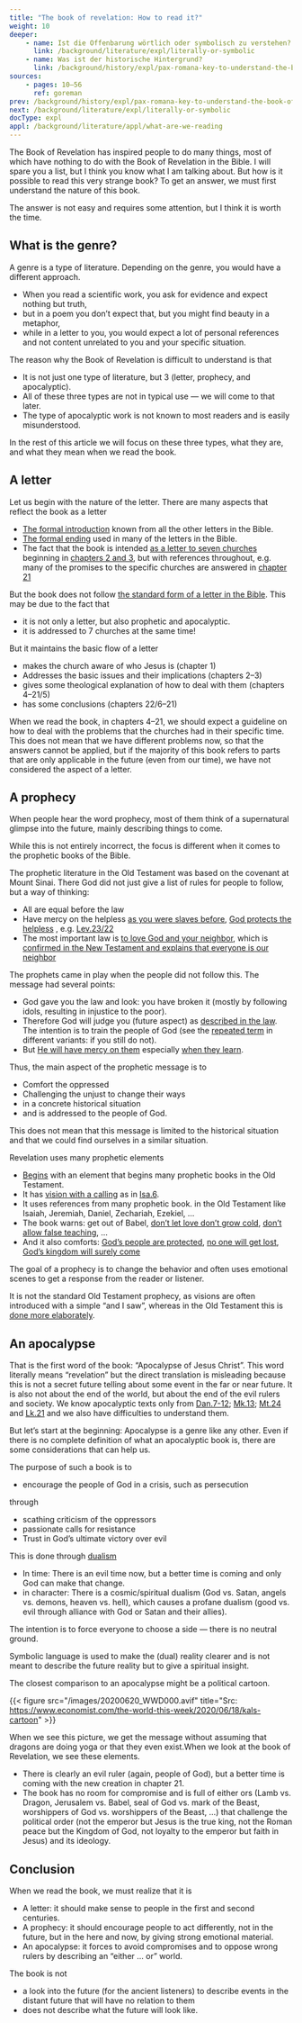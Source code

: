 ```yaml
---
title: "The book of revelation: How to read it?"
weight: 10
deeper:
    - name: Ist die Offenbarung wörtlich oder symbolisch zu verstehen?
      link: /background/literature/expl/literally-or-symbolic
    - name: Was ist der historische Hintergrund?
      link: /background/history/expl/pax-romana-key-to-understand-the-book-of-revelation
sources:
    - pages: 10–56
      ref: goreman
prev: /background/history/expl/pax-romana-key-to-understand-the-book-of-revelation
next: /background/literature/expl/literally-or-symbolic
docType: expl
appl: /background/literature/appl/what-are-we-reading
---
```


The Book of Revelation has inspired people to do many things, most of which have nothing to do with the Book of Revelation in the Bible. I will spare you a list, but I think you know what I am talking about. But how is it possible to read this very strange book? To get an answer, we must first understand the nature of this book.

The answer is not easy and requires some attention, but I think it is worth the time.

## What is the genre?

<a name="e79c"></a>
A genre is a type of literature. Depending on the genre, you would have a different approach.

- When you read a scientific work, you ask for evidence and expect nothing but truth,
- but in a poem you don’t expect that, but you might find beauty in a metaphor,
- while in a letter to you, you would expect a lot of personal references and not content unrelated to you and your specific situation.

The reason why the Book of Revelation is difficult to understand is that

- It is not just one type of literature, but 3 (letter, prophecy, and apocalyptic).
- All of these three types are not in typical use — we will come to that later.
- The type of apocalyptic work is not known to most readers and is easily misunderstood.

In the rest of this article we will focus on these three types, what they are, and what they mean when we read the book.

## A letter

<a name="b4c1"></a>
Let us begin with the nature of the letter. There are many aspects that reflect the book as a letter

- [The formal introduction](https://www.bibleserver.com/NIV/Revelation1%3A4-6) known from all the other letters in the Bible.
- [The formal ending](https://www.bibleserver.com/NIV/Revelation22%3A21) used in many of the letters in the Bible.
- The fact that the book is intended [as a letter to seven churches](https://www.bibleserver.com/NIV/Revelation1%3A10-11) beginning in [chapters 2 and 3](https://www.bibleserver.com/NIV/Revelation2), but with references throughout, e.g. many of the promises to the specific churches are answered in [chapter 21](https://www.bibleserver.com/NIV/Revelation21)

But the book does not follow [the standard form of a letter in the Bible](https://catholic-resources.org/Bible/NT_Letters.htm). This may be due to the fact that

- it is not only a letter, but also prophetic and apocalyptic.
- it is addressed to 7 churches at the same time!

But it maintains the basic flow of a letter

- makes the church aware of who Jesus is (chapter 1)
- Addresses the basic issues and their implications (chapters 2–3)
- gives some theological explanation of how to deal with them (chapters 4–21/5)
- has some conclusions (chapters 22/6–21)

When we read the book, in chapters 4–21, we should expect a guideline on how to deal with the problems that the churches had in their specific time. This does not mean that we have different problems now, so that the answers cannot be applied, but if the majority of this book refers to parts that are only applicable in the future (even from our time), we have not considered the aspect of a letter.

## A prophecy

<a name="b0d8"></a>
When people hear the word prophecy, most of them think of a supernatural glimpse into the future, mainly describing things to come.

While this is not entirely incorrect, the focus is different when it comes to the prophetic books of the Bible.

The prophetic literature in the Old Testament was based on the covenant at Mount Sinai. There God did not just give a list of rules for people to follow, but a way of thinking:

- All are equal before the law
- Have mercy on the helpless [as you were slaves before](https://www.bibleserver.com/NIV/Exodus20%3A2), [God protects the helpless](https://www.bibleserver.com/NIV/Deuteronomy10%3A18) , e.g. [Lev.23/22](https://www.bibleserver.com/NIV/Leviticus23%3A22)
- The most important law is [to love God and your neighbor](https://www.bibleserver.com/NIV/Leviticus19%3A18), which is [confirmed in the New Testament and explains that everyone is our neighbor](https://www.bibleserver.com/NIV/Luke10%3A25-37)

The prophets came in play when the people did not follow this. The message had several points:

- God gave you the law and look: you have broken it (mostly by following idols, resulting in injustice to the poor).
- Therefore God will judge you (future aspect) as [described in the law](https://www.bibleserver.com/NIV/Leviticus26). The intention is to train the people of God (see the [repeated term](https://www.bibleserver.com/NIV/Leviticus26%3A21) in different variants: if you still do not).
- But [He will have mercy on them](https://www.bibleserver.com/NIV/Leviticus26%3A44) especially [when they learn](https://www.bibleserver.com/NIV/Leviticus26%3A40-42).

Thus, the main aspect of the prophetic message is to

- Comfort the oppressed
- Challenging the unjust to change their ways
- in a concrete historical situation
- and is addressed to the people of God.

This does not mean that this message is limited to the historical situation and that we could find ourselves in a similar situation.

Revelation uses many prophetic elements

- [Begins](https://www.bibleserver.com/NIV/Revelation1%3A1-3) with an element that begins many prophetic books in the Old Testament.
- It has [vision with a calling](https://www.bibleserver.com/NIV/Revelation1%3A9-20) as in [Isa.6](https://www.bibleserver.com/NIV/Isaiah6).
- It uses references from many prophetic book. in the Old Testament like Isaiah, Jeremiah, Daniel, Zechariah, Ezekiel, …
- The book warns: get out of Babel, [don’t let love don’t grow cold](https://www.bibleserver.com/NIV/Revelation2%3A4), [don’t allow false teaching](https://www.bibleserver.com/NIV/Revelation2%3A14-15), …
- And it also comforts: [God’s people are protected](https://www.bibleserver.com/NIV/Revelation7%3A1-4), [no one will get lost](https://www.bibleserver.com/NIV/Revelation7%3A5-8), [God’s kingdom will surely come](https://www.bibleserver.com/NIV/Revelation21)

The goal of a prophecy is to change the behavior and often uses emotional scenes to get a response from the reader or listener.

It is not the standard Old Testament prophecy, as visions are often introduced with a simple “and I saw”, whereas in the Old Testament this is [done more elaborately](https://www.bibleserver.com/NIV/Zechariah1%3A7).

## An apocalypse

<a name="2f5c"></a>
That is the first word of the book: “Apocalypse of Jesus Christ”. This word literally means “revelation” but the direct translation is misleading because this is not a secret future telling about some event in the far or near future. It is also not about the end of the world, but about the end of the evil rulers and society. We know apocalyptic texts only from [Dan.7-12](https://www.bibleserver.com/NIV/Daniel7); [Mk.13](https://www.bibleserver.com/NIV/Mark13); [Mt.24](https://www.bibleserver.com/NIV/Matthew24) and [Lk.21](https://www.bibleserver.com/NIV/Luke21) and we also have difficulties to understand them.

But let’s start at the beginning: Apocalypse is a genre like any other. Even if there is no complete definition of what an apocalyptic book is, there are some considerations that can help us.

The purpose of such a book is to

- encourage the people of God in a crisis, such as persecution

through

- scathing criticism of the oppressors
- passionate calls for resistance
- Trust in God’s ultimate victory over evil

This is done through [dualism](https://www.merriam-webster.com/dictionary/dualism)

- In time: There is an evil time now, but a better time is coming and only God can make that change.
- in character: There is a cosmic/spiritual dualism (God vs. Satan, angels vs. demons, heaven vs. hell), which causes a profane dualism (good vs. evil through alliance with God or Satan and their allies).

The intention is to force everyone to choose a side — there is no neutral ground.

Symbolic language is used to make the (dual) reality clearer and is not meant to describe the future reality but to give a spiritual insight.

The closest comparison to an apocalypse might be a political cartoon.

{{< figure src="/images/20200620_WWD000.avif" title="Src: https://www.economist.com/the-world-this-week/2020/06/18/kals-cartoon" >}}

When we see this picture, we get the message without assuming that dragons are doing yoga or that they even exist.When we look at the book of Revelation, we see these elements.

- There is clearly an evil ruler (again, people of God), but a better time is coming with the new creation in chapter 21.
- The book has no room for compromise and is full of either ors (Lamb vs. Dragon, Jerusalem vs. Babel, seal of God vs. mark of the Beast, worshippers of God vs. worshippers of the Beast, …) that challenge the political order (not the emperor but Jesus is the true king, not the Roman peace but the Kingdom of God, not loyalty to the emperor but faith in Jesus) and its ideology.

## Conclusion

<a name="0491"></a>
When we read the book, we must realize that it is

- A letter: it should make sense to people in the first and second centuries.
- A prophecy: it should encourage people to act differently, not in the future, but in the here and now, by giving strong emotional material.
- An apocalypse: it forces to avoid compromises and to oppose wrong rulers by describing an “either … or” world.

The book is not

- a look into the future (for the ancient listeners) to describe events in the distant future that will have no relation to them
- does not describe what the future will look like.
